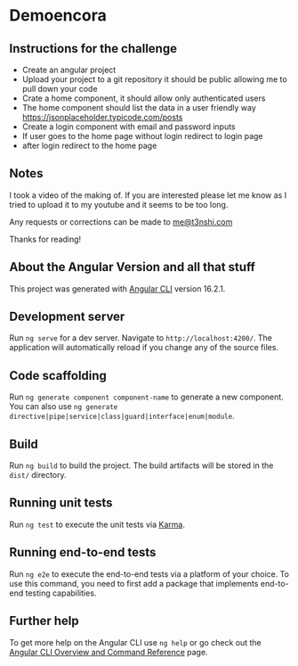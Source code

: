 # Demoencora

## Instructions for the challenge

- Create an angular project
- Upload your project to a git repository it should be  public allowing me to pull down your code
- Crate a home component, it should allow only authenticated users
- The home component should list the data in a user friendly way https://jsonplaceholder.typicode.com/posts
- Create a login component with email and password inputs
- If user goes to the home page without login redirect to login page
- after login redirect to the home page


## Notes
I took a video of the making of. If you are interested please let me know as I tried to upload it to my youtube and it seems to be too long.

Any requests or corrections can be made to me@t3nshi.com

Thanks for reading!


## About the Angular Version and all that stuff

This project was generated with [Angular CLI](https://github.com/angular/angular-cli) version 16.2.1.

## Development server

Run `ng serve` for a dev server. Navigate to `http://localhost:4200/`. The application will automatically reload if you change any of the source files.

## Code scaffolding

Run `ng generate component component-name` to generate a new component. You can also use `ng generate directive|pipe|service|class|guard|interface|enum|module`.

## Build

Run `ng build` to build the project. The build artifacts will be stored in the `dist/` directory.

## Running unit tests

Run `ng test` to execute the unit tests via [Karma](https://karma-runner.github.io).

## Running end-to-end tests

Run `ng e2e` to execute the end-to-end tests via a platform of your choice. To use this command, you need to first add a package that implements end-to-end testing capabilities.

## Further help

To get more help on the Angular CLI use `ng help` or go check out the [Angular CLI Overview and Command Reference](https://angular.io/cli) page.
